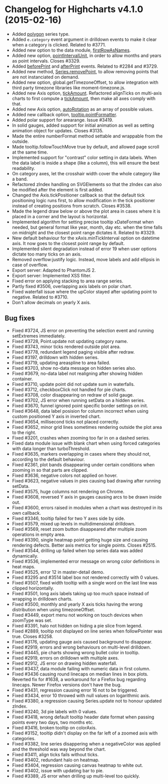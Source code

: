 # Changelog for Highcharts v4.1.0 (2015-02-16)
        
- Added [polygon](https://api.highcharts.com/#plotOptions.polygon) series type.
- Added `e.category` event argument in drilldown events to make it clear when a category is clicked. Related to #3771.
- Added new option to the data module, [firstRowAsNames](https://api.highcharts.com/#data.firstRowAsNames).
- Added new option, [pointIntervalUnit](https://api.highcharts.com/#plotOptions.series.pointIntervalUnit), in order to allow months and years as point intervals. Closes #3329.
- Added [beforePrint](https://api.highcharts.com/#chart.events.beforePrint) and [afterPrint](https://api.highcharts.com/#chart.events.afterPrint) events. Related to #2284 and #3729.
- Added new method, [Series.removePoint](https://api.highcharts.com/#Series.removePoint), to allow removing points that are not instanciated on demand.
- Added new option, global.getTimezoneOffset, to allow integration with third party timezone libraries like moment-timezone.js.
- Added new Axis option, [tickAmount](https://api.highcharts.com/#yAxis.tickAmount). Refactored alignTicks on multi-axis charts to first compute a [tickAmount](https://api.highcharts.com/#yAxis.tickAmount), then make all axes comply with that.
- Added new Axis option, [autoRotation](https://api.highcharts.com/#xAxis.labels.autoRotation) as an array of possible values.
- Added new callback option, [tooltip.pointFormatter](https://api.highcharts.com/#tooltip.pointFormatter).
- Added polar support for arearange. Issue #3419.
- In solid gauges, added support for initial animation as well as setting animation object for updates. Closes #3135.
- Made the entire numberFormat method settable and wrappable from the outside.
- Made tooltip.followTouchMove true by default, and allowed page scroll at the same time.
- Implemented support for "contrast" color setting in data labels. When the data label is inside a shape (like a column), this will ensure the best readability.
- On category axes, let the crosshair width cover the whole category like a band.
- Refactored zIndex handling on SVGElements so that the zIndex can also be modified after the element is first added.
- Changed the Axis.tickPositioner callback so that the default tick positioning logic runs first, to allow modification in the tick positioner instead of creating positions from scratch. Closes #3538.
- Made the legend draw below or above the plot area in cases where it is placed in a corner and the layout is horizontal.
- Implemented algorithm for setting precise tooltip xDateFormat when needed, but general format like year, month, day etc. when the time falls on midnight and the closest point range dictates it. Related to #3329.
- New default behaviour for the xAxis.minTickInterval option on datetime axis. It now goes to the closest point range by default.
- Implemented silent degradation instead of error 19 when user options dictate too many ticks on an axis.
- Removed overflow:justify logic. Instead, move labels and add ellipsis in case of overflow.
- Export server: Adapted to PhantomJS 2.
- Export server: Implemented XSS filter.
- Fixed error on applying stacking to area range series.
- Partly fixed #3506, overlapping axis labels on polar chart.
- Fixed waterfall issue where the upColor stayed after updating point to negative. Related to #3710.
- Don't allow decimals on yearly X axis.

## Bug fixes
- Fixed #3724, JS error on preventing the selection event and running setExtremes immediately.
- Fixed #3728, Point.update not updating category name.
- Fixed #3743, minor ticks rendered outside plot area.
- Fixed #3778, redundant legend paging visible after redraw.
- Fixed #3197, drilldown with hidden series.
- Fixed #3719, updating areaspline to area failed.
- Fixed #3703, show no-data message on hidden series also.
- Fixed #3679, no-data label not realigning after showing hidden container.
- Fixed #3710, update point did not update sum in waterfalls.
- Fixed #3712, checkboxClick not handled for pie charts.
- Fixed #3708, color disappearing on redraw of solid gauge.
- Fixed #3702, JS error when running setData on a hidden series.
- Fixed #3670, funnel ignored point specific border settings on init.
- Fixed #3648, data label posision for column incorrect when using custom positioned Y axis in inverted chart.
- Fixed #3654, millisecond ticks not placed correctly.
- Fixed #3652, minor grid lines sometimes rendering outside the plot area to the right.
- Fixed #3201, crashes when zooming too far in on a dashed series.
- Fixed data module issue with blank chart when using forced categories with data longer than turboThreshold.
- Fixed #3635, markers overlapping in cases where they should not, according to the default behaviour.
- Fixed #2361, plot bands disappearing under certain conditions when zooming in so that parts are clipped.
- Fixed #3636, negative colors not applied on hover.
- Fixed #3623, negative values in pies causing bad drawing after running setData.
- Fixed #3575, huge columns not rendering on Chrome.
- Fixed #3608, reversed Y axis in gauges causing arcs to be drawn inside out.
- Fixed #3600, errors raised in modules when a chart was destroyed in its own callback.
- Fixed #3346, tooltip failed for two Y axes side by side.
- Fixed #3579, mixed up levels in multidimensional drilldown.
- Fixed #3569, reset zoom button disappeared after multiple zoom operations in empty area.
- Fixed #3390, single heatmap point getting huge size and causing rendering defects. Better axis metrics for single points. Closes #2515.
- Fixed #3544, drilling up failed when top series data was added dynamically.
- Fixed #3536, implemented error message on wrong color definitions in heat maps.
- Fixed #3525, error 12 in master-detail demo.
- Fixed #3295 and #3514 label box not rendered correctly with 0 values.
- Fixed #3507, fixed width tooltip with a single word on the last line was clipped horizontally.
- Fixed #3501, long axis labels taking up too much space instead of wrapping in drilldown charts.
- Fixed #3500, monthly and yearly X axis ticks having the wrong distribution when using timezoneOffset.
- Fixed #3449, export menu not working on touch devices when zoomType was set.
- Fixed #3391, halo not hidden on hiding a pie slice from legend.
- Fixed #2889, tooltip not displayed on line series when followPointer was true. Closes #3258.
- Fixed #3176, updating gauge axis caused background to disappear.
- Fixed #2919, errors and wrong behaviours on multi-level drilldown.
- Fixed #3445, pie charts showing wrong bullet color in tooltip.
- Fixed #2919, errors on drilldown with multiple axes.
- Fixed #2912, JS error on drawing hidden waterfall.
- Fixed #3437, data module failing with numeric data in first column.
- Fixed #3436 causing round linecaps on median lines in box plots. Reverted fix for #1638, a workaround for a Firefox bug regarding linecaps. Newer Firefox versions don't have the bug.
- Fixed #3431, regression causing error 16 not to be triggered.
- Fixed #3434, error 10 throwed with null values on logarithmic axis.
- Fixed #3380, a regression causing Series.update not to honour updated zIndex.
- Fixed #3240, 3d pie labels with 0 values.
- Fixed #3418, wrong default tooltip header date format when passing points every two days, two months etc.
- Fixed #3416, broken tooltip on colorAxis.
- Fixed #3152, tooltip didn't display on the far left of a zoomed axis with categories.
- Fixed #3382, line series disappering when a negativeColor was applied and the threshold was way beyond the chart.
- Fixed #3411, align ticks fails without ticks.
- Fixed #3402, redundant halo on heatmap.
- Fixed #3404, regression causing canvas heatmap to white out.
- Fixed #3402, issue with updating bar to pie.
- Fixed #3389, JS error when drilling up multi-level too quickly.